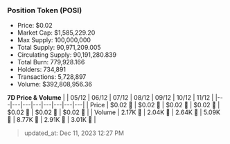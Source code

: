 
  ### Position Token (POSI)
  - Price: $0.02
  - Market Cap: $1,585,229.20
  - Max Supply: 100,000,000
  - Total Supply: 90,971,209.005
  - Circulating Supply: 90,191,280.839
  - Total Burn: 779,928.166
  - Holders: 734,891
  - Transactions: 5,728,897
  - Volume: $392,808,956.36

  **7D Price & Volume**
  | | 05&#x2F;12 | 06&#x2F;12 | 07&#x2F;12 | 08&#x2F;12 | 09&#x2F;12 | 10&#x2F;12 | 11&#x2F;12 |
  |---|---|---|---|---|---|---|---|
  | Price | $0.02 🔻 | $0.02 🔻 | $0.02 🔻 | $0.02 🔻 | $0.02 🚀 | $0.02 🚀 | $0.02 🔻 |
  | Volume | 2.17K 🔻 | 2.04K 🔻 | 2.64K 🚀 | 5.09K 🚀 | 8.77K 🚀 | 2.91K 🔻 | 3.01K 🚀 |

  > updated_at: Dec 11, 2023 12:27 PM

